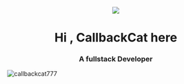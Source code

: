 <p align="center"><img src="https://c.tenor.com/ogsH7Ailje8AAAAM/cat-funny-cat.gif"></p>
<h1 align="center">Hi , CallbackCat here</h1>
<h3 align="center">A fullstack Developer</h3>

<p align="left"> <img src="https://komarev.com/ghpvc/?username=callbackcat777&label=Profile%20views&color=0e75b6&style=flat" alt="callbackcat777" /> </p>
